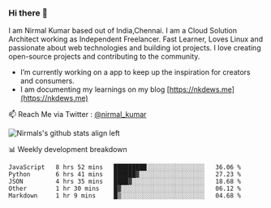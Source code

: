 ### Hi there 👋

 I am Nirmal Kumar based out of India,Chennai. I am a Cloud Solution Architect working as Independent Freelancer. Fast Learner, Loves Linux and passionate about web technologies and building iot projects. I love creating open-source projects and contributing to the community.

- I’m currently working on a app to keep up the inspiration for creators and consumers.
- I am documenting my learnings on my blog [https://nkdews.me](https://nkdews.me)

📫 Reach Me via  Twitter : [@nirmal_kumar](https://twitter.com/nirmal_kumar)

![Nirmals's github stats align left](https://github-readme-stats.vercel.app/api?username=nk-gears&show_icons=true)


📊 Weekly development breakdown

<!--START_SECTION:waka-->
```text
JavaScript   8 hrs 52 mins   █████████░░░░░░░░░░░░░░░░   36.06 % 
Python       6 hrs 41 mins   ██████▓░░░░░░░░░░░░░░░░░░   27.23 % 
JSON         4 hrs 35 mins   ████▓░░░░░░░░░░░░░░░░░░░░   18.68 % 
Other        1 hr 30 mins    █▓░░░░░░░░░░░░░░░░░░░░░░░   06.12 % 
Markdown     1 hr 9 mins     █▒░░░░░░░░░░░░░░░░░░░░░░░   04.68 % 
```
<!--END_SECTION:waka-->


